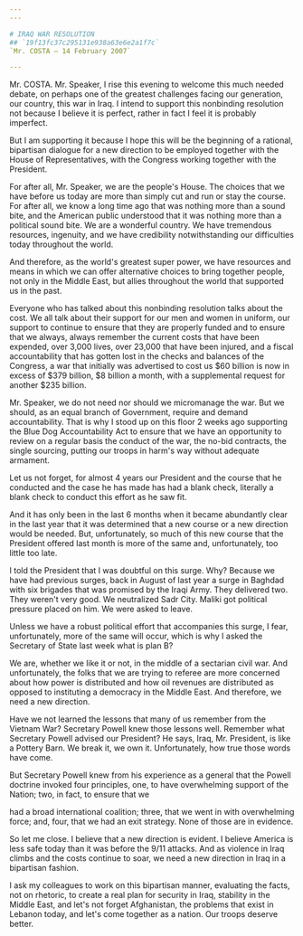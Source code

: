 ```yaml
---
---

# IRAQ WAR RESOLUTION
## `19f13fc37c295131e938a63e6e2a1f7c`
`Mr. COSTA — 14 February 2007`

---
```



Mr. COSTA. Mr. Speaker, I rise this evening to welcome this much 
needed debate, on perhaps one of the greatest challenges facing our 
generation, our country, this war in Iraq. I intend to support this 
nonbinding resolution not because I believe it is perfect, rather in 
fact I feel it is probably imperfect.

But I am supporting it because I hope this will be the beginning of a 
rational, bipartisan dialogue for a new direction to be employed 
together with the House of Representatives, with the Congress working 
together with the President.

For after all, Mr. Speaker, we are the people's House. The choices 
that we have before us today are more than simply cut and run or stay 
the course. For after all, we know a long time ago that was nothing 
more than a sound bite, and the American public understood that it was 
nothing more than a political sound bite. We are a wonderful country. 
We have tremendous resources, ingenuity, and we have credibility 
notwithstanding our difficulties today throughout the world.

And therefore, as the world's greatest super power, we have resources 
and means in which we can offer alternative choices to bring together 
people, not only in the Middle East, but allies throughout the world 
that supported us in the past.

Everyone who has talked about this nonbinding resolution talks about 
the cost. We all talk about their support for our men and women in 
uniform, our support to continue to ensure that they are properly 
funded and to ensure that we always, always remember the current costs 
that have been expended, over 3,000 lives, over 23,000 that have been 
injured, and a fiscal accountability that has gotten lost in the checks 
and balances of the Congress, a war that initially was advertised to 
cost us $60 billion is now in excess of $379 billion, $8 billion a 
month, with a supplemental request for another $235 billion.

Mr. Speaker, we do not need nor should we micromanage the war. But we 
should, as an equal branch of Government, require and demand 
accountability. That is why I stood up on this floor 2 weeks ago 
supporting the Blue Dog Accountability Act to ensure that we have an 
opportunity to review on a regular basis the conduct of the war, the 
no-bid contracts, the single sourcing, putting our troops in harm's way 
without adequate armament.

Let us not forget, for almost 4 years our President and the course 
that he conducted and the case he has made has had a blank check, 
literally a blank check to conduct this effort as he saw fit.



And it has only been in the last 6 months when it became abundantly 
clear in the last year that it was determined that a new course or a 
new direction would be needed. But, unfortunately, so much of this new 
course that the President offered last month is more of the same and, 
unfortunately, too little too late.

I told the President that I was doubtful on this surge. Why? Because 
we have had previous surges, back in August of last year a surge in 
Baghdad with six brigades that was promised by the Iraqi Army. They 
delivered two. They weren't very good. We neutralized Sadr City. Maliki 
got political pressure placed on him. We were asked to leave.

Unless we have a robust political effort that accompanies this surge, 
I fear, unfortunately, more of the same will occur, which is why I 
asked the Secretary of State last week what is plan B?

We are, whether we like it or not, in the middle of a sectarian civil 
war. And unfortunately, the folks that we are trying to referee are 
more concerned about how power is distributed and how oil revenues are 
distributed as opposed to instituting a democracy in the Middle East. 
And therefore, we need a new direction.

Have we not learned the lessons that many of us remember from the 
Vietnam War? Secretary Powell knew those lessons well. Remember what 
Secretary Powell advised our President? He says, Iraq, Mr. President, 
is like a Pottery Barn. We break it, we own it. Unfortunately, how true 
those words have come.

But Secretary Powell knew from his experience as a general that the 
Powell doctrine invoked four principles, one, to have overwhelming 
support of the Nation; two, in fact, to ensure that we


had a broad international coalition; three, that we went in with 
overwhelming force; and, four, that we had an exit strategy. None of 
those are in evidence.

So let me close. I believe that a new direction is evident. I believe 
America is less safe today than it was before the 9/11 attacks. And as 
violence in Iraq climbs and the costs continue to soar, we need a new 
direction in Iraq in a bipartisan fashion.

I ask my colleagues to work on this bipartisan manner, evaluating the 
facts, not on rhetoric, to create a real plan for security in Iraq, 
stability in the Middle East, and let's not forget Afghanistan, the 
problems that exist in Lebanon today, and let's come together as a 
nation. Our troops deserve better.